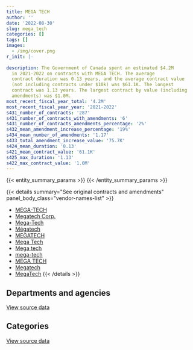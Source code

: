 ```yaml
---
title: MEGA TECH
author: ''
date: '2022-08-30'
slug: mega_tech
categories: []
tags: []
images:
  - /img/cover.png
r_init: |-
  
description: The Government of Canada spent an estimated $4.2M
  in 2021-2022 on contracts with MEGA TECH. The average
  contract duration was 0.13 years, and the average contract value
  (not including contracts under $10k) was $61.1K. The longest
  contract was 1.13 years. The largest contract by value (including
  amendments) was $1.0M.
most_recent_fiscal_year_total: '4.2M'
most_recent_fiscal_year_year: '2021-2022'
s431_number_of_contracts: '287'
s431_number_of_contracts_with_amendments: '6'
s431_number_of_contracts_amendments_percentage: '2%'
s432_mean_amendment_increase_percentage: '19%'
s434_mean_number_of_amendments: '1.17'
s433_total_amendment_increase_value: '75.7K'
s424_mean_duration: '0.13'
s421_mean_contract_value: '61.1K'
s425_max_duration: '1.13'
s422_max_contract_value: '1.0M'
---
```


<script src="/rmarkdown-libs/htmlwidgets/htmlwidgets.js"></script>
<link href="/rmarkdown-libs/datatables-css/datatables-crosstalk.css" rel="stylesheet" />
<script src="/rmarkdown-libs/datatables-binding/datatables.js"></script>
<script src="/rmarkdown-libs/jquery/jquery-3.6.0.min.js"></script>
<link href="/rmarkdown-libs/dt-core-bootstrap/css/dataTables.bootstrap.min.css" rel="stylesheet" />
<link href="/rmarkdown-libs/dt-core-bootstrap/css/dataTables.bootstrap.extra.css" rel="stylesheet" />
<script src="/rmarkdown-libs/dt-core-bootstrap/js/jquery.dataTables.min.js"></script>
<script src="/rmarkdown-libs/dt-core-bootstrap/js/dataTables.bootstrap.min.js"></script>
<link href="/rmarkdown-libs/crosstalk/css/crosstalk.min.css" rel="stylesheet" />
<script src="/rmarkdown-libs/crosstalk/js/crosstalk.min.js"></script>
<script src="/rmarkdown-libs/htmlwidgets/htmlwidgets.js"></script>
<link href="/rmarkdown-libs/datatables-css/datatables-crosstalk.css" rel="stylesheet" />
<script src="/rmarkdown-libs/datatables-binding/datatables.js"></script>
<script src="/rmarkdown-libs/jquery/jquery-3.6.0.min.js"></script>
<link href="/rmarkdown-libs/dt-core-bootstrap/css/dataTables.bootstrap.min.css" rel="stylesheet" />
<link href="/rmarkdown-libs/dt-core-bootstrap/css/dataTables.bootstrap.extra.css" rel="stylesheet" />
<script src="/rmarkdown-libs/dt-core-bootstrap/js/jquery.dataTables.min.js"></script>
<script src="/rmarkdown-libs/dt-core-bootstrap/js/dataTables.bootstrap.min.js"></script>
<link href="/rmarkdown-libs/crosstalk/css/crosstalk.min.css" rel="stylesheet" />
<script src="/rmarkdown-libs/crosstalk/js/crosstalk.min.js"></script>

{{< entity_summary_params >}}
{{< /entity_summary_params >}}

{{< details summary="See original contracts and amendments" panel_body_class="vendor-names-list" >}}
- [MEGA-TECH](https://search.open.canada.ca/en/ct/?sort=contract_value_f%20desc&page=1&search_text=%22MEGA-TECH%22)
- [Megatech Corp.](https://search.open.canada.ca/en/ct/?sort=contract_value_f%20desc&page=1&search_text=%22Megatech%20Corp.%22)
- [Mega-Tech](https://search.open.canada.ca/en/ct/?sort=contract_value_f%20desc&page=1&search_text=%22Mega-Tech%22)
- [Mégatech](https://search.open.canada.ca/en/ct/?sort=contract_value_f%20desc&page=1&search_text=%22M%c3%a9gatech%22)
- [MEGATECH](https://search.open.canada.ca/en/ct/?sort=contract_value_f%20desc&page=1&search_text=%22MEGATECH%22)
- [Mega Tech](https://search.open.canada.ca/en/ct/?sort=contract_value_f%20desc&page=1&search_text=%22Mega%20Tech%22)
- [Mega tech](https://search.open.canada.ca/en/ct/?sort=contract_value_f%20desc&page=1&search_text=%22Mega%20tech%22)
- [mega-tech](https://search.open.canada.ca/en/ct/?sort=contract_value_f%20desc&page=1&search_text=%22mega-tech%22)
- [MEGA TECH](https://search.open.canada.ca/en/ct/?sort=contract_value_f%20desc&page=1&search_text=%22MEGA%20TECH%22)
- [Megatech](https://search.open.canada.ca/en/ct/?sort=contract_value_f%20desc&page=1&search_text=%22Megatech%22)
- [MegaTech](https://search.open.canada.ca/en/ct/?sort=contract_value_f%20desc&page=1&search_text=%22MegaTech%22)
{{< /details >}}

## Departments and agencies

<div id="htmlwidget-1" style="width:100%;height:auto;" class="datatables html-widget"></div>
<script type="application/json" data-for="htmlwidget-1">{"x":{"style":"bootstrap","filter":"none","vertical":false,"data":[["<a href=\"/departments/cbsa-asfc/\">Canada Border Services Agency<\/a>","<a href=\"/departments/csa-asc/\">Canadian Space Agency<\/a>","<a href=\"/departments/csc-scc/\">Correctional Service of Canada<\/a>","<a href=\"/departments/dnd-mdn/\">National Defence<\/a>","<a href=\"/departments/pc/\">Parks Canada<\/a>","<a href=\"/departments/rcmp-grc/\">Royal Canadian Mounted Police<\/a>"],[12494.92,null,null,57116.28,13387.5,2772035.76],[12644.26,null,14934.53,null,null,4413262.54],[44479.76,24794.28,null,26564.57,null,3458930.13],[null,null,null,6427.86,null,4214463.29]],"container":"<table class=\"table table-striped table-hover row-border order-column display\">\n  <thead>\n    <tr>\n      <th>Department<\/th>\n      <th>2018-2019<\/th>\n      <th>2019-2020<\/th>\n      <th>2020-2021<\/th>\n      <th>2021-2022<\/th>\n    <\/tr>\n  <\/thead>\n<\/table>","options":{"order":[[4,"desc"]],"pageLength":10,"autoWidth":true,"columnDefs":[{"targets":1,"render":"function(data, type, row, meta) {\n    return type !== 'display' ? data : DTWidget.formatCurrency(data, \"$\", 2, 3, \",\", \".\", true, null);\n  }"},{"targets":2,"render":"function(data, type, row, meta) {\n    return type !== 'display' ? data : DTWidget.formatCurrency(data, \"$\", 2, 3, \",\", \".\", true, null);\n  }"},{"targets":3,"render":"function(data, type, row, meta) {\n    return type !== 'display' ? data : DTWidget.formatCurrency(data, \"$\", 2, 3, \",\", \".\", true, null);\n  }"},{"targets":4,"render":"function(data, type, row, meta) {\n    return type !== 'display' ? data : DTWidget.formatCurrency(data, \"$\", 2, 3, \",\", \".\", true, null);\n  }"},{"width":"16%","targets":[1,2,3,4]},{"className":"dt-right","targets":[1,2,3,4]}],"orderClasses":false}},"evals":["options.columnDefs.0.render","options.columnDefs.1.render","options.columnDefs.2.render","options.columnDefs.3.render"],"jsHooks":[]}</script>
<p class="text-right">
<a href="https://github.com/GoC-Spending/contracts-data/tree/main/data/out/vendors/mega_tech/summary_by_fiscal_year_by_department.csv" class="source-data-link btn btn-link">View source data</a>
</p>

## Categories

<div id="htmlwidget-2" style="width:100%;height:auto;" class="datatables html-widget"></div>
<script type="application/json" data-for="htmlwidget-2">{"x":{"style":"bootstrap","filter":"none","vertical":false,"data":[["<a href=\"/categories/facilities_and_construction/\">Facilities and construction<\/a>","<a href=\"/categories/office_management/\">Office management<\/a>","<a href=\"/categories/defence/\">Defence<\/a>","<a href=\"/categories/professional_services/\">Professional services<\/a>","<a href=\"/categories/information_technology/\">Information technology<\/a>","<a href=\"/categories/medical/\">Medical<\/a>","<a href=\"/categories/transportation_and_logistics/\">Transportation and logistics<\/a>","<a href=\"/categories/industrial_products_and_services/\">Industrial products and services<\/a>"],[null,10694.25,23777.57,null,314018.79,68796,2128683.09,309064.76],[null,null,null,null,353756.18,1356.35,2714025.59,1371703.21],[17325,null,21850.8,24794.28,247650.06,20345.26,1874069.45,1348733.89],[null,null,null,null,207860.88,null,3457232.81,555797.46]],"container":"<table class=\"table table-striped table-hover row-border order-column display\">\n  <thead>\n    <tr>\n      <th>Category<\/th>\n      <th>2018-2019<\/th>\n      <th>2019-2020<\/th>\n      <th>2020-2021<\/th>\n      <th>2021-2022<\/th>\n    <\/tr>\n  <\/thead>\n<\/table>","options":{"order":[[4,"desc"]],"dom":"t","pageLength":30,"autoWidth":true,"columnDefs":[{"targets":1,"render":"function(data, type, row, meta) {\n    return type !== 'display' ? data : DTWidget.formatCurrency(data, \"$\", 2, 3, \",\", \".\", true, null);\n  }"},{"targets":2,"render":"function(data, type, row, meta) {\n    return type !== 'display' ? data : DTWidget.formatCurrency(data, \"$\", 2, 3, \",\", \".\", true, null);\n  }"},{"targets":3,"render":"function(data, type, row, meta) {\n    return type !== 'display' ? data : DTWidget.formatCurrency(data, \"$\", 2, 3, \",\", \".\", true, null);\n  }"},{"targets":4,"render":"function(data, type, row, meta) {\n    return type !== 'display' ? data : DTWidget.formatCurrency(data, \"$\", 2, 3, \",\", \".\", true, null);\n  }"},{"width":"16%","targets":[1,2,3,4]},{"className":"dt-right","targets":[1,2,3,4]}],"orderClasses":false,"lengthMenu":[10,25,30,50,100]}},"evals":["options.columnDefs.0.render","options.columnDefs.1.render","options.columnDefs.2.render","options.columnDefs.3.render"],"jsHooks":[]}</script>
<p class="text-right">
<a href="https://github.com/GoC-Spending/contracts-data/tree/main/data/out/vendors/mega_tech/summary_by_fiscal_year_by_category.csv" class="source-data-link btn btn-link">View source data</a>
</p>
